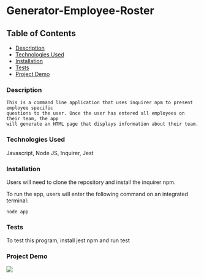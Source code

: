 # Generator-Employee-Roster

## Table of Contents
* [Description](#description)
* [Technologies Used](#technologies-used)
* [Installation](#installation)
* [Tests](#tests)
* [Project Demo](#project-demo)


### Description 
```
This is a command line application that uses inquirer npm to present employee specific 
questions to the user. Once the user has entered all employees on their team, the app 
will generate an HTML page that displays information about their team.
```
### Technologies Used
Javascript, Node JS, Inquirer, Jest

### Installation
Users will need to clone the repository and install the inquirer npm.

To run the app, users will enter the following command on an integrated terminal:
```
node app
```

### Tests
To test this program, install jest npm and run test

### Project Demo
![](generator-employee-roster.gif)



